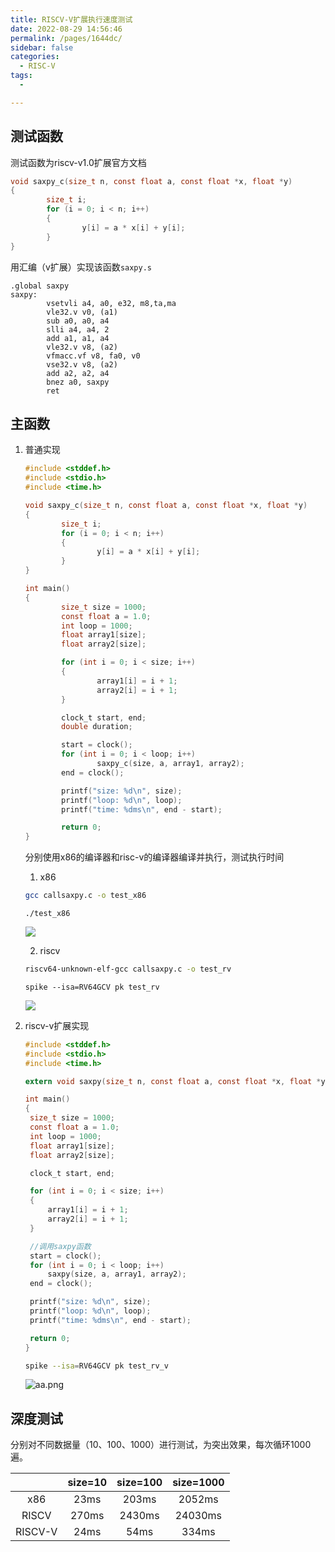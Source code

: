 ```yaml
---
title: RISCV-V扩展执行速度测试
date: 2022-08-29 14:56:46
permalink: /pages/1644dc/
sidebar: false
categories:
  - RISC-V
tags:
  - 

---
```


## 测试函数

测试函数为riscv-v1.0扩展官方文档

```c
void saxpy_c(size_t n, const float a, const float *x, float *y)
{
        size_t i;
        for (i = 0; i < n; i++)
        {
                y[i] = a * x[i] + y[i];
        }
}
```

用汇编（v扩展）实现该函数`saxpy.s`

```asm-riscv-v
.global saxpy
saxpy:
        vsetvli a4, a0, e32, m8,ta,ma
        vle32.v v0, (a1)
        sub a0, a0, a4
        slli a4, a4, 2
        add a1, a1, a4
        vle32.v v8, (a2)
        vfmacc.vf v8, fa0, v0
        vse32.v v8, (a2)
        add a2, a2, a4
        bnez a0, saxpy
        ret
```

## 主函数

1. 普通实现

   ```c
   #include <stddef.h>
   #include <stdio.h>
   #include <time.h>
   
   void saxpy_c(size_t n, const float a, const float *x, float *y)
   {
           size_t i;
           for (i = 0; i < n; i++)
           {
                   y[i] = a * x[i] + y[i];
           }
   }
   
   int main()
   {
           size_t size = 1000;
           const float a = 1.0;
           int loop = 1000;
           float array1[size];
           float array2[size];
   
           for (int i = 0; i < size; i++)
           {
                   array1[i] = i + 1;
                   array2[i] = i + 1;
           }
   
           clock_t start, end;
           double duration;
   
           start = clock();
           for (int i = 0; i < loop; i++)
                   saxpy_c(size, a, array1, array2);
           end = clock();
   
           printf("size: %d\n", size);
           printf("loop: %d\n", loop);
           printf("time: %dms\n", end - start);
   
           return 0;
   }
   ```

   分别使用x86的编译器和risc-v的编译器编译并执行，测试执行时间

   1. x86

   ```bash
   gcc callsaxpy.c -o test_x86
   ```

   ```
   ./test_x86
   ```

   ![](https://s2.loli.net/2022/08/29/nBAy2euZRQqvt38.png)

   2. riscv

   ```bash
   riscv64-unknown-elf-gcc callsaxpy.c -o test_rv
   ```

   ```
   spike --isa=RV64GCV pk test_rv
   ```

   

   ![](https://s2.loli.net/2022/08/29/tBqQsLhgHPE5IZO.png)

2. riscv-v扩展实现

   ```c
   #include <stddef.h>
   #include <stdio.h>
   #include <time.h>
   
   extern void saxpy(size_t n, const float a, const float *x, float *y);
   
   int main()
   {
   	size_t size = 1000;
   	const float a = 1.0;
   	int loop = 1000;
   	float array1[size];
   	float array2[size];
   
   	clock_t start, end;
   
   	for (int i = 0; i < size; i++)
   	{
   		array1[i] = i + 1;
   		array2[i] = i + 1;
   	}
   
   	//调用saxpy函数
   	start = clock();
   	for (int i = 0; i < loop; i++)
   		saxpy(size, a, array1, array2);
   	end = clock();
   
   	printf("size: %d\n", size);
   	printf("loop: %d\n", loop);
   	printf("time: %dms\n", end - start);
   
   	return 0;
   }
   ```

   ```bash
   spike --isa=RV64GCV pk test_rv_v
   ```

   ![aa.png](https://s2.loli.net/2022/08/29/n8hKHEsALpf42vB.png)



## 深度测试

分别对不同数据量（10、100、1000）进行测试，为突出效果，每次循环1000遍。

|         |  size=10  |  size=100  |  size=1000  |
| :-----: | :-------: | :--------: | :---------: |
|   x86   |   23ms    |   203ms    |   2052ms    |
|  RISCV  |   270ms   |   2430ms   |   24030ms   |
| RISCV-V |   24ms    |    54ms    |    334ms    |

